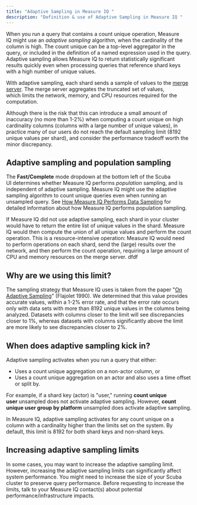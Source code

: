 ```yaml
---
title: "Adaptive Sampling in Measure IQ "
description: "Definition & use of Adaptive Sampling in Measure IQ "
---
```

When you run a query that contains a count unique operation, Measure IQ might use an *adaptive sampling* algorithm, when the cardinality of the column is high. The count unique can be a top-level aggregator in the query, or included in the definition of a named expression used in the query. Adaptive sampling allows Measure IQ to return statistically significant results quickly even when processing queries that reference shard keys with a high number of unique values. 

With adaptive sampling, each shard sends a sample of values to the [merge server](/measure_iq/glossary/merge-server). The merge server aggregates the truncated set of values, which limits the network, memory, and CPU resources required for the computation.

Although there is the risk that this can introduce a small amount of inaccuracy (no more than 1-2%) when computing a count unique on high cardinality columns (columns with a large number of unique values), in practice many of our users do not reach the default sampling limit (8192 unique values per shard), and consider the performance tradeoff worth the minor discrepancy.

## Adaptive sampling and population sampling

The **Fast/Complete** mode dropdown at the bottom left of the Scuba UI determines whether Measure IQ performs *population* sampling, and is independent of adaptive sampling. Measure IQ might use the adaptive sampling algorithm to count unique queries even when running an unsampled query. See [How Measure IQ Performs Data Sampling](../../../measure-guides/key-concepts-and-terminology/how-does-scuba-perform-data-sampling) for detailed information about how Measure IQ performs population sampling.

If Measure IQ did not use adaptive sampling, each shard in your cluster would have to return the entire list of unique values in the shard. Measure IQ would then compute the union of all unique values and perform the count operation. This is a resource-intensive operation: Measure IQ would need to perform operations on each shard, send the (large) results over the network, and then perform the count operation, requiring a large amount of CPU and memory resources on the merge server.
dfdf
## Why are we using this limit?

The sampling strategy that Measure IQ uses is taken from the paper "[On Adaptive Sampling](http://algo.inria.fr/flajolet/Publications/Flajolet90.pdf)" (Flajolet 1990). We determined that this value provides accurate values, within a 1-2% error rate, and that the error rate occurs only with data sets with more than 8192 unique values in the columns being analyzed. Datasets with columns closer to the limit will see discrepancies closer to 1%, whereas datasets with columns significantly above the limit are more likely to see discrepancies closer to 2%.

## When does adaptive sampling kick in?

Adaptive sampling activates when you run a query that either:

- Uses a count unique aggregation on a non-actor column, or
- Uses a count unique aggregation on an actor and also uses a time offset or split by.

For example, if a shard key (actor) is "user," running **count unique user** unsampled does not activate adaptive sampling. However, **count unique user group by platform** unsampled does activate adaptive sampling.

In Measure IQ, adaptive sampling activates for any count unique on a column with a cardinality higher than the limits set on the system. By default, this limit is 8192 for both shard keys and non-shard keys.

## Increasing adaptive sampling limits

In some cases, you may want to increase the adaptive sampling limit. However, increasing the adaptive sampling limits can significantly affect system performance. You might need to increase the size of your Scuba cluster to preserve query performance. Before requesting to increase the limits, talk to your Measure IQ contact(s) about potential performance/infrastructure impacts.